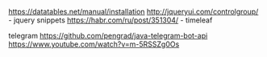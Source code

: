 https://datatables.net/manual/installation
http://jqueryui.com/controlgroup/ - jquery snippets
https://habr.com/ru/post/351304/ - timeleaf


telegram
https://github.com/pengrad/java-telegram-bot-api
https://www.youtube.com/watch?v=m-5RSSZg0Os